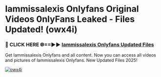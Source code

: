 # Iammissalexis Onlyfans Original Videos 0nlyFans Leaked - Files Updated! (owx4i)

<h3>🔴 CLICK HERE 🌐==►► <a href="https://tinyurl.com/ehrbuxhb" rel="nofollow">Iammissalexis Onlyfans Updated Files</a></h3>

Get Iammissalexis Onlyfans and all content. Now you can access all videos and pictures of Iammissalexis Onlyfans. New Updated Files 2025!

[![owx4i](https://i.imgur.com/lVYEuWS.gif)](https://tinyurl.com/ehrbuxhb)
